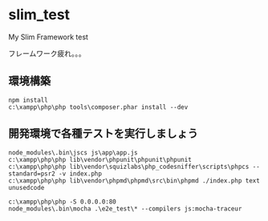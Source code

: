 # slim_test
My Slim Framework test

フレームワーク疲れ。。。

## 環境構築
```
npm install
c:\xampp\php\php tools\composer.phar install --dev
```

## 開発環境で各種テストを実行しましょう
```
node_modules\.bin\jscs js\app\app.js
c:\xampp\php\php lib\vendor\phpunit\phpunit\phpunit
c:\xampp\php\php lib\vendor\squizlabs\php_codesniffer\scripts\phpcs --standard=psr2 -v index.php
c:\xampp\php\php lib\vendor\phpmd\phpmd\src\bin\phpmd ./index.php text unusedcode

c:\xampp\php\php -S 0.0.0.0:80
node_modules\.bin\mocha .\e2e_test\* --compilers js:mocha-traceur
```

